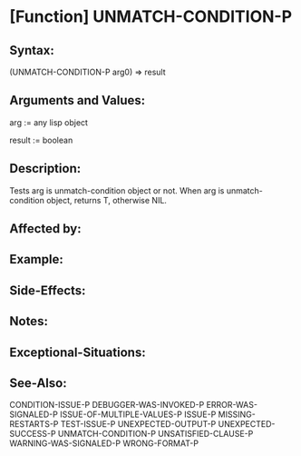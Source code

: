 # [Function] UNMATCH-CONDITION-P

## Syntax:

(UNMATCH-CONDITION-P arg0) => result

## Arguments and Values:

arg := any lisp object

result := boolean

## Description:
Tests arg is unmatch-condition object or not.
When arg is unmatch-condition object, returns T, otherwise NIL.

## Affected by:

## Example:

## Side-Effects:

## Notes:

## Exceptional-Situations:

## See-Also:

CONDITION-ISSUE-P
DEBUGGER-WAS-INVOKED-P
ERROR-WAS-SIGNALED-P
ISSUE-OF-MULTIPLE-VALUES-P
ISSUE-P
MISSING-RESTARTS-P
TEST-ISSUE-P
UNEXPECTED-OUTPUT-P
UNEXPECTED-SUCCESS-P
UNMATCH-CONDITION-P
UNSATISFIED-CLAUSE-P
WARNING-WAS-SIGNALED-P
WRONG-FORMAT-P
